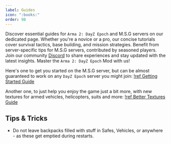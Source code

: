 ```yaml
---
label: Guides
icon: ":books:"
order: 98
---
```

Discover essential guides for `Arma 2: DayZ Epoch` and M.S.G servers on our dedicated page. Whether you're a novice or a pro, our concise tutorials cover survival tactics, base building, and mission strategies. Benefit from server-specific tips for M.S.G servers, contributed by seasoned players. Join our community [Discord](https://discord.gg/t7DcSvbwFt) to share experiences and stay updated with the latest insights. Master the `Arma 2: DayZ Epoch` Mod with us!

Here's one to get you started on the M.S.G server, but can be almost guaranteed to work on any `DayZ Epoch` server you might join:
[!ref Getting Started Guide](/guides/getting-started.md)

Another one, to just help you enjoy the game just a bit more, with new textures for armed vehicles, helicopters, suits and more:
[!ref Better Textures Guide](/guides/better-textures.md)

## Tips & Tricks
- Do not leave backpacks filled with stuff in Safes, Vehicles, or anywhere - as these get emptied during restarts.